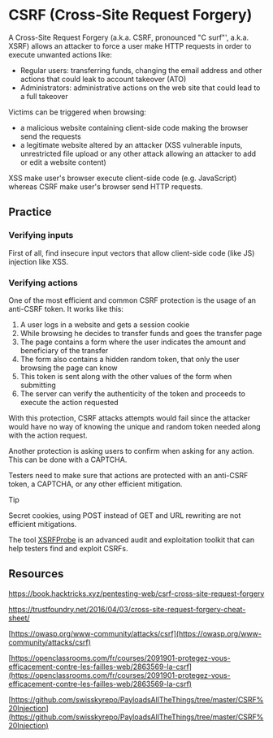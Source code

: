 # CSRF (Cross-Site Request Forgery)

A Cross-Site Request Forgery (a.k.a. CSRF, pronounced "C surf"', a.k.a. XSRF) allows an attacker to force a user make HTTP requests in order to execute unwanted actions like:

* Regular users: transferring funds, changing the email address and other actions that could leak to account takeover (ATO)
* Administrators: administrative actions on the web site that could lead to a full takeover

Victims can be triggered when browsing:

* a malicious website containing client-side code making the browser send the requests
* a legitimate website altered by an attacker (XSS vulnerable inputs, unrestricted file upload or any other attack allowing an attacker to add or edit a website content)

XSS make user's browser execute client-side code (e.g. JavaScript) whereas CSRF make user's browser send HTTP requests.

## Practice

### Verifying inputs

First of all, find insecure input vectors that allow client-side code (like JS) injection like XSS.
### Verifying actions

One of the most efficient and common CSRF protection is the usage of an anti-CSRF token. It works like this:

1. A user logs in a website and gets a session cookie
2. While browsing he decides to transfer funds and goes the transfer page
3. The page contains a form where the user indicates the amount and beneficiary of the transfer
4. The form also contains a hidden random token, that only the user browsing the page can know
5. This token is sent along with the other values of the form when submitting
6. The server can verify the authenticity of the token and proceeds to execute the action requested

With this protection, CSRF attacks attempts would fail since the attacker would have no way of knowing the unique and random token needed along with the action request.

Another protection is asking users to confirm when asking for any action. This can be done with a CAPTCHA.

Testers need to make sure that actions are protected with an anti-CSRF token, a CAPTCHA, or any other efficient mitigation.

> [!TIP]
> Secret cookies, using POST instead of GET and URL rewriting are not efficient mitigations.

The tool [XSRFProbe](https://github.com/0xInfection/XSRFProbe) is an advanced audit and exploitation toolkit that can help testers find and exploit CSRFs.

## Resources

https://book.hacktricks.xyz/pentesting-web/csrf-cross-site-request-forgery

https://trustfoundry.net/2016/04/03/cross-site-request-forgery-cheat-sheet/

[https://owasp.org/www-community/attacks/csrf](https://owasp.org/www-community/attacks/csrf)

[https://openclassrooms.com/fr/courses/2091901-protegez-vous-efficacement-contre-les-failles-web/2863569-la-csrf](https://openclassrooms.com/fr/courses/2091901-protegez-vous-efficacement-contre-les-failles-web/2863569-la-csrf)

[https://github.com/swisskyrepo/PayloadsAllTheThings/tree/master/CSRF%20Injection](https://github.com/swisskyrepo/PayloadsAllTheThings/tree/master/CSRF%20Injection)